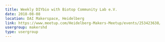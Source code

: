 ```yaml
---
title: Weekly DIYbio with Biotop Community Lab e.V.
date: 2018-08-08
location: DAI Makerspace, Heidelberg
link: https://www.meetup.com/Heidelberg-Makers-Meetup/events/253423638/
usergroup: makershd
type: usergroup
---
```

